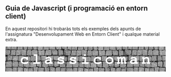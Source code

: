 ## Guia de Javascript (i programació en entorn client)

En aquest repositori hi trobaràs tots els exemples dels apunts de l'assignatura "Desenvolupament Web en Entorn Client" i qualque material extra.

![logo](./logo-classicoman-optim.png)
